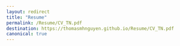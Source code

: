```yaml
---
layout: redirect
title: "Resume"
permalink: /Resume/CV_TN.pdf
destination: https://thomasmhnguyen.github.io/Resume/CV_TN.pdf
canonical: true
---
```

